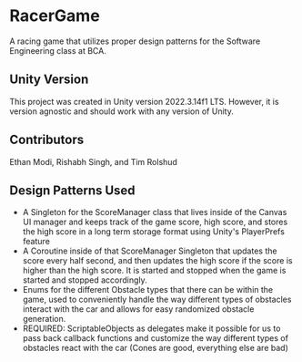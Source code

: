 # RacerGame

A racing game that utilizes proper design patterns for the Software Engineering class at BCA.

## Unity Version

This project was created in Unity version 2022.3.14f1 LTS. However, it is version agnostic and should work with any version of Unity.

## Contributors

Ethan Modi, Rishabh Singh, and Tim Rolshud

## Design Patterns Used

* A Singleton for the ScoreManager class that lives inside of the Canvas UI manager and keeps track of the game score, high score, and stores the high score in a long term storage format using Unity's PlayerPrefs feature
* A Coroutine inside of that ScoreManager Singleton that updates the score every half second, and then updates the high score if the score is higher than the high score. It is started and stopped when the game is started and stopped accordingly.
* Enums for the different Obstacle types that there can be within the game, used to conveniently handle the way different types of obstacles interact with the car and allows for easy randomized obstacle generation.
* REQUIRED: ScriptableObjects as delegates make it possible for us to pass back callback functions and customize the way different types of obstacles react with the car (Cones are good, everything else are bad)
